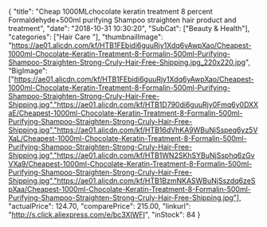 {
	"title": "Cheap 1000MLchocolate keratin treatment 8 percent Formaldehyde+500ml purifying Shampoo straighten hair product and treatment",
	"date": "2018-10-31 10:30:20",
	"SubCat": ["Beauty & Health"],
	"categories": ["Hair Care "],
	"thumbnailImage": "https://ae01.alicdn.com/kf/HTB1FEbidi6guuRjy1Xdq6yAwpXao/Cheapest-1000ml-Chocolate-Keratin-Treatment-8-Formalin-500ml-Purifying-Shampoo-Straighten-Strong-Cruly-Hair-Free-Shipping.jpg_220x220.jpg",
	"BigImage": ["https://ae01.alicdn.com/kf/HTB1FEbidi6guuRjy1Xdq6yAwpXao/Cheapest-1000ml-Chocolate-Keratin-Treatment-8-Formalin-500ml-Purifying-Shampoo-Straighten-Strong-Cruly-Hair-Free-Shipping.jpg","https://ae01.alicdn.com/kf/HTB1D790di6guuRjy0Fmq6y0DXXaE/Cheapest-1000ml-Chocolate-Keratin-Treatment-8-Formalin-500ml-Purifying-Shampoo-Straighten-Strong-Cruly-Hair-Free-Shipping.jpg","https://ae01.alicdn.com/kf/HTB16dVhKA9WBuNjSspeq6yz5VXaL/Cheapest-1000ml-Chocolate-Keratin-Treatment-8-Formalin-500ml-Purifying-Shampoo-Straighten-Strong-Cruly-Hair-Free-Shipping.jpg","https://ae01.alicdn.com/kf/HTB1WN2SKhSYBuNjSsphq6zGvVXa9/Cheapest-1000ml-Chocolate-Keratin-Treatment-8-Formalin-500ml-Purifying-Shampoo-Straighten-Strong-Cruly-Hair-Free-Shipping.jpg","https://ae01.alicdn.com/kf/HTB1BzmNKASWBuNjSszdq6zeSpXaa/Cheapest-1000ml-Chocolate-Keratin-Treatment-8-Formalin-500ml-Purifying-Shampoo-Straighten-Strong-Cruly-Hair-Free-Shipping.jpg"],
	"actualPrice": 124.70,
	"comparePrice": 215.00,
	"linkurl": "http://s.click.aliexpress.com/e/bc3XIWFI",
	"inStock": 84
}
